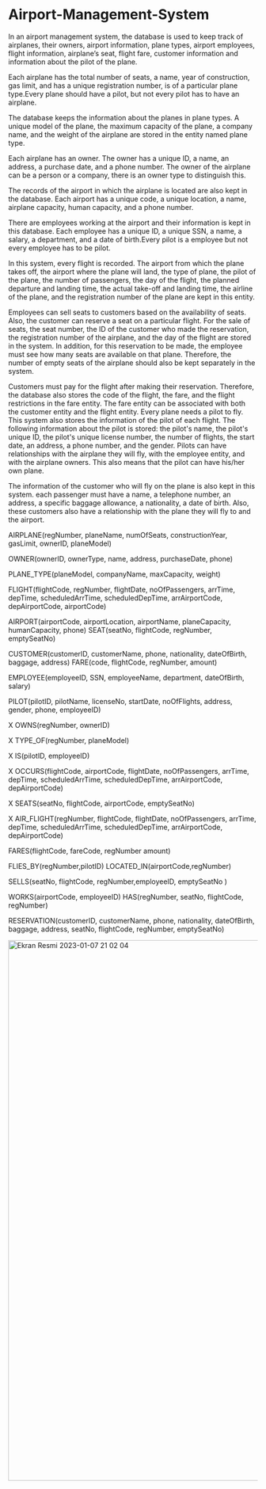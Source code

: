 # Airport-Management-System

In an airport management system, the database is used to keep track of airplanes, their owners, airport information, plane types, airport employees, flight information, airplane’s seat, flight fare, customer information and information about the pilot of the plane.

Each airplane has the total number of seats, a name, year of construction, gas limit, and has a unique registration number, is of a particular plane type.Every plane should have a pilot, but not every pilot has to have an airplane.

The database keeps the information about the planes in plane types. A unique model of the plane, the maximum capacity of the plane, a company name, and the weight of the airplane are stored in the entity named plane type.

Each airplane has an owner. The owner has a unique ID, a name, an address, a purchase date, and a phone number. The owner of the airplane can be a person or a company, there is an owner type to distinguish this.

The records of the airport in which the airplane is located are also kept in the database. Each airport has a unique code, a unique location, a name, airplane capacity, human capacity, and a phone number.

There are employees working at the airport and their information is kept in this database. Each employee has a unique ID, a unique SSN, a name, a salary, a department, and a date of birth.Every pilot is a employee but not every employee has to be pilot.

In this system, every flight is recorded. The airport from which the plane takes off, the airport where the plane will land, the type of plane, the pilot of the plane, the number of passengers, the day of the flight, the planned departure and landing time, the actual take-off and landing time, the airline of the plane, and the registration number of the plane are kept in this entity.

Employees can sell seats to customers based on the availability of seats. Also, the customer can reserve a seat on a particular flight. For the sale of seats, the seat number, the ID of the customer who made the reservation, the registration number of the airplane, and the day of the flight are stored in the system. In addition, for this reservation to be made, the employee must see how many seats are available on that plane. Therefore, the number of empty seats of the airplane should also be kept separately in the system.

Customers must pay for the flight after making their reservation. Therefore, the database also stores the code of the flight, the fare, and the flight restrictions in the fare entity. The fare entity can be associated with both the customer entity and the flight entity.
Every plane needs a pilot to fly. This system also stores the information of the pilot of each flight. The following information about the pilot is stored: the pilot's name, the pilot's unique ID, the pilot's unique license number, the number of flights, the start date, an address, a phone number, and the gender. Pilots can have relationships with the airplane they will fly, with the employee entity, and with the airplane owners. This also means that the pilot can have his/her own plane.

The information of the customer who will fly on the plane is also kept in this system. each passenger must have a name, a telephone number, an address, a specific baggage allowance, a nationality, a date of birth. Also, these customers also have a relationship with the plane they will fly to and the airport.


AIRPLANE(regNumber, planeName, numOfSeats, constructionYear, gasLimit, ownerID, planeModel)

OWNER(ownerID, ownerType, name, address, purchaseDate, phone)

PLANE_TYPE(planeModel, companyName, maxCapacity, weight)

FLIGHT(flightCode, regNumber, flightDate, noOfPassengers, arrTime, depTime, scheduledArrTime, scheduledDepTime, arrAirportCode, depAirportCode, airportCode)

AIRPORT(airportCode, airportLocation, airportName, planeCapacity, humanCapacity, phone) SEAT(seatNo, flightCode, regNumber, emptySeatNo)

CUSTOMER(customerID, customerName, phone, nationality, dateOfBirth, baggage, address) FARE(code, flightCode, regNumber, amount)

EMPLOYEE(employeeID, SSN, employeeName, department, dateOfBirth, salary)

PILOT(pilotID, pilotName, licenseNo, startDate, noOfFlights, address, gender, phone, employeeID)

X OWNS(regNumber, ownerID)

X TYPE_OF(regNumber, planeModel)

X IS(pilotID, employeeID)

X OCCURS(flightCode, airportCode, flightDate, noOfPassengers, arrTime, depTime, scheduledArrTime, scheduledDepTime, arrAirportCode, depAirportCode)

X SEATS(seatNo, flightCode, airportCode, emptySeatNo)

X AIR_FLIGHT(regNumber, flightCode, flightDate, noOfPassengers, arrTime, depTime, scheduledArrTime, scheduledDepTime, arrAirportCode, depAirportCode)

FARES(flightCode, fareCode, regNumber amount) 

FLIES_BY(regNumber,pilotID) LOCATED_IN(airportCode,regNumber)

SELLS(seatNo, flightCode, regNumber,employeeID, emptySeatNo )

WORKS(airportCode, employeeID) HAS(regNumber, seatNo, flightCode, regNumber)

RESERVATION(customerID, customerName, phone, nationality, dateOfBirth, baggage, address, seatNo, flightCode, regNumber, emptySeatNo)





<img width="1092" alt="Ekran Resmi 2023-01-07 21 02 04" src="https://user-images.githubusercontent.com/79667938/211164402-8150e09d-50ca-49b9-860e-abb4708c4427.png">

